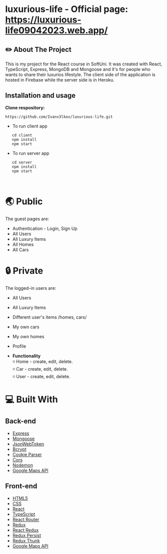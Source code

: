# luxurious-life - Official page: https://luxurious-life09042023.web.app/

## :pencil2: About The Project

This is my project for the React course in SoftUni. It was created with React, TypeScript, Express, MongoDB and Mongoose and it's for people who wants to share their luxurios lifestyle. The client side of the application is hosted in Firebase while the server side is in Heroku.

## Installation and usage
 
**Clone respository:**
 
 ```
 https://github.com/Ivanv3lkov/luxurious-life.git
 ```
 
 * To run client app
   <br/>
 ```
    cd client 
    npm install
    npm start
 ```
 * To run server app
    <br/>
 ```
    cd server
    npm install
    npm start
 ```
 
 <br/>

# :earth_asia: Public

The guest pages are:

* Authentication - Login, Sign Up
* All Users
* All Luxury Items
* All Homes
* All Cars

# :lock: Private

The logged-in users are:

* All Users
* All Luxury Items
* Different user's items /homes, cars/
* My own cars
* My own homes
* Profile

* **Functionality**
  <br/>
  :white_medium_small_square: Home - create, edit, delete.
    <br/>
  :white_medium_small_square: Car - create, edit, delete.
    <br/>
  :white_medium_small_square: User - create, edit, delete.

# :computer:  Built With
## Back-end

- [Express](https://expressjs.com/)
- [Mongoose](https://mongoosejs.com/)
- [JsonWebToken](https://github.com/auth0/node-jsonwebtoken)
- [Bcrypt](https://github.com/kelektiv/node.bcrypt.js)
- [Cookie Parser](https://github.com/expressjs/cookie-parser)
- [Cors](https://github.com/expressjs/cors)
- [Nodemon](https://github.com/remy/nodemon)
- [Google Maps API](https://developers.google.com/maps)
## Front-end

- [HTML5](https://developer.mozilla.org/en-US/docs/Glossary/HTML5)
- [CSS](https://developer.mozilla.org/en-US/docs/Web/CSS)
- [React](https://reactjs.org/)
- [TypeScript](https://www.typescriptlang.org/)
- [React Router](https://reactrouter.com/)
- [Redux](https://redux.js.org/)
- [React Redux](https://react-redux.js.org/)
- [Redux Persist](https://github.com/rt2zz/redux-persist)
- [Redux Thunk](https://www.npmjs.com/package/redux-thunk)
- [Google Maps API](https://developers.google.com/maps)
